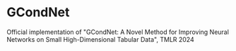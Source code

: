 # GCondNet
Official implementation of "GCondNet: A Novel Method for Improving Neural Networks on Small High-Dimensional Tabular Data", TMLR 2024
